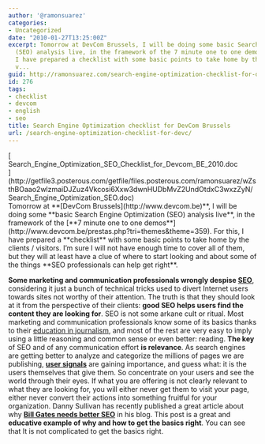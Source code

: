 ```yaml
---
author: '@ramonsuarez'
categories:
- Uncategorized
date: "2010-01-27T13:25:00Z"
excerpt: Tomorrow at DevCom Brussels, I will be doing some basic Search Engine Optimization
  (SEO) analysis live, in the framework of the 7 minute one to one demos. For this,
  I have prepared a checklist with some basic points to take home by the clients /
  v...
guid: http://ramonsuarez.com/search-engine-optimization-checklist-for-devc
id: 276
tags:
- checklist
- devcom
- english
- seo
title: Search Engine Optimization checklist for DevCom Brussels
url: /search-engine-optimization-checklist-for-devc/
---
```


<div class="p_embed p_file_embed">[<div class="p_icon"></div><div class="p_text">Search_Engine_Optimization_SEO_Checklist_for_Devcom_BE_2010.doc</div>](http://getfile3.posterous.com/getfile/files.posterous.com/ramonsuarez/wZsthBOaao2wlzmaiDJZuz4Vkcosi6Xxw3dwnHUDbMvZ2UndOtdxC3wxzZyN/Search_Engine_Optimization_SEO.doc)</div>Tomorrow at **[DevCom Brussels](http://www.devcom.be)**, I will be doing some **basic Search Engine Optimization (SEO) analysis live**, in the framework of the [**7 minute one to one demos**](http://www.devcom.be/prestas.php?tri=themes&theme=359). For this, I have prepared a **checklist** with some basic points to take home by the clients / visitors. I’m sure I will not have enough time to cover all of them, but they will at least have a clue of where to start looking and about some of the things **SEO professionals can help get right**.

 **Some marketing and communication professionals wrongly despise [SEO](http://en.wikipedia.org/wiki/Search_engine_optimization)**, considering it just a bunch of technical tricks used to divert Internet users towards sites not worthy of their attention. The truth is that they should look at it from the perspective of their clients: **good SEO helps users find the content they are looking for**.  SEO is not some arkane cult or ritual. Most marketing and communication professionals know some of its basics thanks to their [education in journalism](http://ramonsuarez.com/a-journalists-guide-to-seo-blog-econsultancy "SEO is not the enemy of good writing"), and most of the rest are very easy to imply using a little reasoning and common sense or even better: reading.  **The key** of SEO and of any communication effort **is relevance**. As search engines are getting better to analyze and categorize the millions of pages we are publishing, [**user signals**](http://blog.greenlightsearch.com/greenlights_search_blog/2010/01/the-history-and-evolution-of-seo.html) are gaining importance, and guess what: it is the users themselves that give them. So concentrate on your users and see the world through their eyes. If what you are offering is not clearly relevant to what they are looking for, you will either never get them to visit your page, either never convert their actions into something fruitful for your organization.  Danny Sullivan has recently published a great article about why **[Bill Gates needs better SEO](http://searchengineland.com/some-seo-advice-for-bill-gates-34303)** in his blog. This post is a great and **educative example of why and how to get the basics right**. You can see that It is not complicated to get the basics right. 